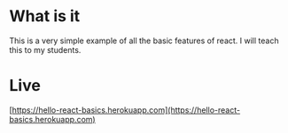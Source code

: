 # What is it

This is a very simple example of all the basic features of react. I will teach this to my students.

# Live

[https://hello-react-basics.herokuapp.com](https://hello-react-basics.herokuapp.com)

